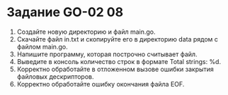 # Задание GO-02 08

1. Создайте новую директорию и файл main.go.
2. Скачайте файл in.txt и скопируйте его в директорию data рядом с файлом main.go.
3. Напишите программу, которая построчно считывает файл.
4. Выведите в консоль количество строк в формате Total strings: %d.
5. Корректно обработайте в отложенном вызове ошибки закрытия файловых дескрипторов.
6. Корректно обработайте ошибку окончания файла EOF.
